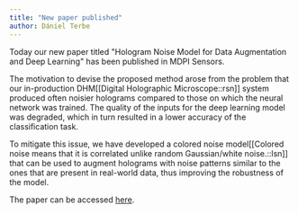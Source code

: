 ```yaml
---
title: "New paper published"
author: Dániel Terbe
---
```

Today our new paper titled "Hologram Noise Model for Data Augmentation and Deep Learning" has been published in MDPI Sensors. 

The motivation to devise the proposed method arose from the problem that our in-production DHM[[Digital Holographic Microscope::rsn]] system produced often noisier holograms compared to those on which the neural network was trained. The quality of the inputs for the deep learning model was degraded, which in turn resulted in a lower accuracy of the classification task. 

To mitigate this issue, we have developed a colored noise model[[Colored noise means that it is correlated unlike random Gaussian/white noise.::lsn]] that can be used to augment holograms with noise patterns similar to the ones that are present in real-world data, thus improving the robustness of the model.

The paper can be accessed [here](https://doi.org/10.3390/s24030948).
